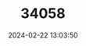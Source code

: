 ---
title: "34058"
category: "Pinus muricata"
draft: false
date: 2024-02-22 13:03:50
languages:
  English: ["Swamp Pine", "Bishop Pine"]
---